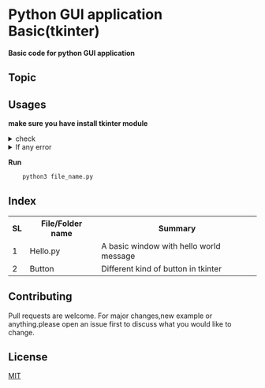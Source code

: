 # Python GUI application Basic(tkinter)
**Basic code for python GUI application**
## Topic

## Usages
**make sure you have install tkinter module**
<details>
  <summary>check</summary>
  
  ```python
     from tkinter import *
  ```
  
</details>
<details>
  <summary>If any error</summary>
  
  
  ```bash
     sudo apt install python3-tk
  ```
 </details>

**Run**

```bash
    python3 file_name.py
 ```
 
## Index
<table>
  <th>SL</th>
  <th>File/Folder name</th>
  <th>Summary</th>
  <tr>
    <td>1</td>
    <td>Hello.py</td>
    <td>A basic window with hello world message</td>
  </tr>
  <tr>
    <td>2</td>
    <td>Button</td>
    <td>Different kind of button in tkinter</td>
  </tr>
</table>
  






## Contributing
Pull requests are welcome. For major changes,new example or anything.please open an issue first to discuss what you would like to change.
## License
[MIT](https://choosealicense.com/licenses/mit/)
